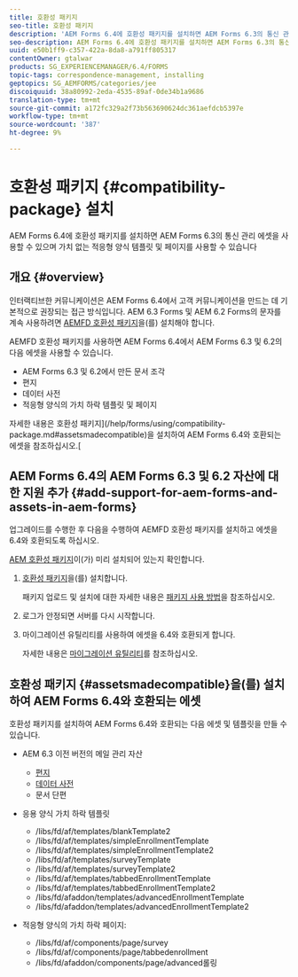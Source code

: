 ```yaml
---
title: 호환성 패키지
seo-title: 호환성 패키지
description: 'AEM Forms 6.4에 호환성 패키지를 설치하면 AEM Forms 6.3의 통신 관리 에셋을 사용할 수 있으며 가치 없는 적응형 양식 템플릿 및 페이지를 사용할 수 있습니다 '
seo-description: AEM Forms 6.4에 호환성 패키지를 설치하면 AEM Forms 6.3의 통신 관리 에셋을 사용할 수 있으며 가치 없는 적응형 양식 템플릿 및 페이지를 사용할 수 있습니다
uuid: e50b1ff9-c357-422a-8da8-a791ff805317
contentOwner: gtalwar
products: SG_EXPERIENCEMANAGER/6.4/FORMS
topic-tags: correspondence-management, installing
geptopics: SG_AEMFORMS/categories/jee
discoiquuid: 38a80992-2eda-4535-89af-0de34b1a9686
translation-type: tm+mt
source-git-commit: a172fc329a2f73b563690624dc361aefdcb5397e
workflow-type: tm+mt
source-wordcount: '387'
ht-degree: 9%

---
```



# 호환성 패키지 {#compatibility-package} 설치

AEM Forms 6.4에 호환성 패키지를 설치하면 AEM Forms 6.3의 통신 관리 에셋을 사용할 수 있으며 가치 없는 적응형 양식 템플릿 및 페이지를 사용할 수 있습니다

## 개요 {#overview}

인터랙티브한 커뮤니케이션은 AEM Forms 6.4에서 고객 커뮤니케이션을 만드는 데 기본적으로 권장되는 접근 방식입니다. AEM 6.3 Forms 및 AEM 6.2 Forms의 문자를 계속 사용하려면 [AEMFD 호환성 패키지](https://www.adobeaemcloud.com/content/marketplace/marketplaceProxy.html?packagePath=/content/companies/public/adobe/packages/cq640/fd/AEM-FORMS-6.4-COMPAT)을(를) 설치해야 합니다.

AEMFD 호환성 패키지를 사용하면 AEM Forms 6.4에서 AEM Forms 6.3 및 6.2의 다음 에셋을 사용할 수 있습니다.

* AEM Forms 6.3 및 6.2에서 만든 문서 조각
* 편지
* 데이터 사전
* 적응형 양식의 가치 하락 템플릿 및 페이지

자세한 내용은 호환성 패키지](/help/forms/using/compatibility-package.md#assetsmadecompatible)을 설치하여 AEM Forms 6.4와 호환되는 에셋을 참조하십시오.[

## AEM Forms 6.4의 AEM Forms 6.3 및 6.2 자산에 대한 지원 추가 {#add-support-for-aem-forms-and-assets-in-aem-forms}

업그레이드를 수행한 후 다음을 수행하여 AEMFD 호환성 패키지를 설치하고 에셋을 6.4와 호환되도록 하십시오.

[AEM 호환성 패키지](/help/sites-deploying/backward-compatibility.md)이(가) 미리 설치되어 있는지 확인합니다.

1. [호환성 패키지](https://www.adobeaemcloud.com/content/marketplace/marketplaceProxy.html?packagePath=/content/companies/public/adobe/packages/cq640/fd/AEM-FORMS-6.4-COMPAT)을(를) 설치합니다.

   패키지 업로드 및 설치에 대한 자세한 내용은 [패키지 사용 방법](/help/sites-administering/package-manager.md)을 참조하십시오.

1. 로그가 안정되면 서버를 다시 시작합니다.
1. 마이그레이션 유틸리티를 사용하여 에셋을 6.4와 호환되게 합니다.

   자세한 내용은 [마이그레이션 유틸리티](/help/forms/using/migration-utility.md)를 참조하십시오.

## 호환성 패키지 {#assetsmadecompatible}을(를) 설치하여 AEM Forms 6.4와 호환되는 에셋

호환성 패키지를 설치하여 AEM Forms 6.4와 호환되는 다음 에셋 및 템플릿을 만들 수 있습니다.

* AEM 6.3 이전 버전의 메일 관리 자산

   * [편지](/help/forms/using/create-letter.md)
   * [데이터 사전](/help/forms/using/data-dictionary.md)
   * 문서 단편

* 응용 양식 가치 하락 템플릿

   * /libs/fd/af/templates/blankTemplate2
   * /libs/fd/af/templates/simpleEnrollmentTemplate
   * /libs/fd/af/templates/simpleEnrollmentTemplate2
   * /libs/fd/af/templates/surveyTemplate
   * /libs/fd/af/templates/surveyTemplate2
   * /libs/fd/af/templates/tabbedEnrollmentTemplate
   * /libs/fd/af/templates/tabbedEnrollmentTemplate2
   * /libs/fd/afaddon/templates/advancedEnrollmentTemplate
   * /libs/fd/afaddon/templates/advancedEnrollmentTemplate2

* 적응형 양식의 가치 하락 페이지:

   * /libs/fd/af/components/page/survey
   * /libs/fd/af/components/page/tabbedenrollment
   * /libs/fd/afaddon/components/page/advanced롤링

